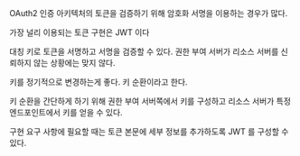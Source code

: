 OAuth2 인증 아키텍처의 토큰을 검증하기 위해 암호화 서명을 이용하는 경우가 많다.

가장 널리 이용되는 토큰 구현은 JWT 이다

대칭 키로 토큰을 서명하고 서명을 검증할 수 있다.
권한 부여 서버가 리소스 서버를 신뢰하지 않는 상황에는 맞지 않다.

키를 정기적으로 변경하는게 좋다. 키 순환이라고 한다.

키 순환을 간단하게 하기 위해 권한 부여 서버쪽에서 키를 구성하고 리소스 서버가 특정 엔드포인트에서 키를 얻을 수 있다.

구현 요구 사항에 필요할 때는 토큰 본문에 세부 정보를 추가하도록 JWT 를 구성할 수 있다.
